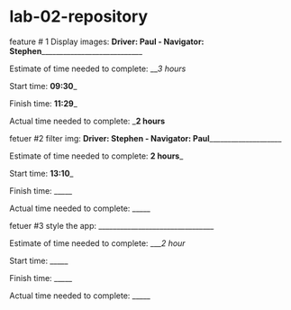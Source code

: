 # lab-02-repository

feature # 1 Display images: __Driver: Paul - Navigator: Stephen______________________________

Estimate of time needed to complete: ___3 hours_

Start time: __09:30___

Finish time: __11:29___

Actual time needed to complete: ___2 hours__



fetuer #2 filter img:
______Driver: Stephen - Navigator: Paul__________________________

Estimate of time needed to complete: __2 hours___

Start time: __13:10___

Finish time: _____

Actual time needed to complete: _____



fetuer #3 style the app: ________________________________

Estimate of time needed to complete: ____2 hour_

Start time: _____

Finish time: _____

Actual time needed to complete: _____